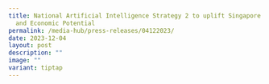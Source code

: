 ```yaml
---
title: National Artificial Intelligence Strategy 2 to uplift Singapore's Social
  and Economic Potential
permalink: /media-hub/press-releases/04122023/
date: 2023-12-04
layout: post
description: ""
image: ""
variant: tiptap
---
```

